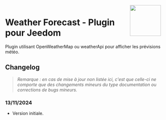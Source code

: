 <img align="right" src="../images/owm_icon.png" width="100">

#  Weather Forecast - Plugin pour Jeedom

Plugin utilisant OpenWeatherMap ou weatherApi pour afficher les prévisions météo.

## Changelog

>*Remarque : en cas de mise à jour non listée ici, c'est que celle-ci ne comporte que des changements mineurs du type documentation ou corrections de bugs mineurs.*

### 13/11/2024
- Version initiale.
